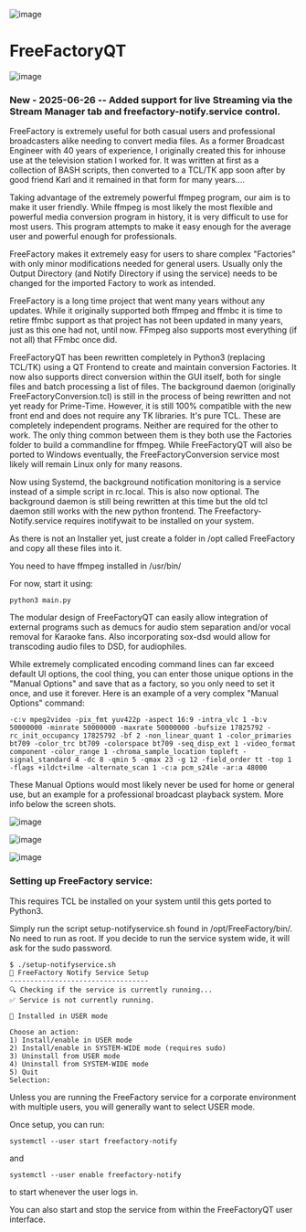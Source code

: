 ![image](https://github.com/user-attachments/assets/9cca7be8-736b-4768-8cd6-79cbd008605a)

# FreeFactoryQT

![image](https://github.com/user-attachments/assets/20cec6d1-8585-49f5-8f12-3d96902ecf51)


### New - 2025-06-26 -- Added support for live Streaming via the Stream Manager tab and freefactory-notify.service control.


FreeFactory is extremely useful for both casual users and professional broadcasters alike needing to convert media files. As a former Broadcast Engineer with 40 years of experience, I originally created this for inhouse use at the television station I worked for. It was written at first as a collection of BASH scripts, then converted to a TCL/TK app soon after by good friend Karl and it remained in that form for many years....

Taking advantage of the extremely powerful ffmpeg program, our aim is to make it user friendly. While ffmpeg is most likely the most flexible and powerful media conversion program in history, it is very difficult to use for most users. This program attempts to make it easy enough for the average user and powerful enough for professionals.

FreeFactory makes it extremely easy for users to share complex "Factories" with only minor modifications needed for general users. Usually only the Output Directory (and Notify Directory if using the service) needs to be changed for the imported Factory to work as intended. 

FreeFactory is a long time project that went many years without any updates. While it originally supported both ffmpeg and ffmbc it is time to retire ffmbc support as that project has not been updated in many years, just as this one had not, until now. FFmpeg also supports most everything (if not all) that FFmbc once did.

FreeFactoryQT has been rewritten completely in Python3 (replacing TCL/TK) using a QT Frontend to create and maintain conversion Factories. It now also supports direct conversion within the GUI itself, both for single files and batch processing a list of files. The background daemon (originally FreeFactoryConversion.tcl) is still in the process of being rewritten and not yet ready for Prime-Time. However, it is still 100% compatible with the new front end and does not require any TK libraries. It's pure TCL. These are completely independent programs. Neither are required for the other to work. The only thing common between them is they both use the Factories folder to build a commandline for ffmpeg. While FreeFactoryQT will also be ported to Windows eventually, the FreeFactoryConversion service most likely will remain Linux only for many reasons.

Now using Systemd, the background notification monitoring is a service instead of a simple script in rc.local. This is also now optional. The background daemon is still being rewritten at this time but the old tcl daemon still works with the new python frontend. The Freefactory-Notify.service requires inotifywait to be installed on your system.

As there is not an Installer yet, just create a folder in /opt called FreeFactory and copy all these files into it.

You need to have ffmpeg installed in /usr/bin/

For now, start it using:
```
python3 main.py
```

The modular design of FreeFactoryQT can easily allow integration of external programs such as demucs for audio stem separation and/or vocal removal for Karaoke fans. Also incorporating sox-dsd would allow for transcoding audio files to DSD, for audiophiles. 

While extremely complicated encoding command lines can far exceed default UI options, the cool thing, you can enter those unique options in the "Manual Options" and save that as a factory, so you only need to set it once, and use it forever. 
Here is an example of a very complex "Manual Options" command:
```
-c:v mpeg2video -pix_fmt yuv422p -aspect 16:9 -intra_vlc 1 -b:v 50000000 -minrate 50000000 -maxrate 50000000 -bufsize 17825792 -rc_init_occupancy 17825792 -bf 2 -non_linear_quant 1 -color_primaries bt709 -color_trc bt709 -colorspace bt709 -seq_disp_ext 1 -video_format component -color_range 1 -chroma_sample_location topleft -signal_standard 4 -dc 8 -qmin 5 -qmax 23 -g 12 -field_order tt -top 1 -flags +ildct+ilme -alternate_scan 1 -c:a pcm_s24le -ar:a 48000
```
These Manual Options would most likely never be used for home or general use, but an example for a professional broadcast playback system. More info below the screen shots.

![image](https://github.com/user-attachments/assets/67483fc7-79f5-4d83-a304-c558422ec186)


![image](https://github.com/user-attachments/assets/890e97ae-b5d3-4050-93a2-8c4c16d7d3dd)


![image](https://github.com/user-attachments/assets/f0b33da3-b1b8-42eb-857f-4ee838b8ae18)

### Setting up FreeFactory service:

This requires TCL be installed on your system until this gets ported to Python3.

Simply run the script setup-notifyservice.sh found in /opt/FreeFactory/bin/. No need to run as root. If you decide to run the service system wide, it will ask for the sudo password.

```
$ ./setup-notifyservice.sh 
🔧 FreeFactory Notify Service Setup
----------------------------------
🔍 Checking if the service is currently running...
✅ Service is not currently running.

📂 Installed in USER mode

Choose an action:
1) Install/enable in USER mode
2) Install/enable in SYSTEM-WIDE mode (requires sudo)
3) Uninstall from USER mode
4) Uninstall from SYSTEM-WIDE mode
5) Quit
Selection:
```

Unless you are running the FreeFactory service for a corporate environment with multiple users, you will generally want to select USER mode.

Once setup, you can run:
```
systemctl --user start freefactory-notify
```
and
```
systemctl --user enable freefactory-notify
```
to start whenever the user logs in.

You can also start and stop the service from within the FreeFactoryQT user interface.
 
      
